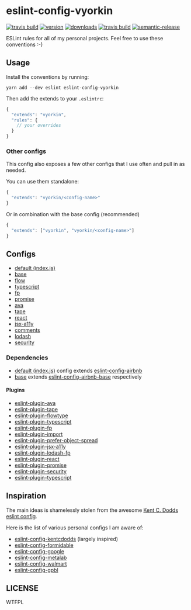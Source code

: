 # eslint-config-vyorkin

[![travis build](https://img.shields.io/travis/vyorkin-person/eslint-config-vyorkin.svg?style=flat-square)](https://travis-ci.org/vyorkin-person/eslint-config-vyorkin)
[![version](https://img.shields.io/npm/v/vyorkin.svg?style=flat-square)](http://npm.im/vyorkin)
[![downloads](https://img.shields.io/npm/dm/vyorkin.svg?style=flat-square)](http://npm-stat.com/charts.html?package=vyorkin&from=2016-12-01)
[![travis build](https://img.shields.io/travis/vyorkin-person/eslint-config-vyorkin.svg?style=flat-square)](https://travis-ci.org/vyorkin-person/eslint-config-vyorkin)
[![semantic-release](https://img.shields.io/badge/%20%20%F0%9F%93%A6%F0%9F%9A%80-semantic--release-e10079.svg?style=flat-square)](https://github.com/semantic-release/semantic-release)

ESLint rules for all of my personal projects. Feel free to use these conventions :-)

## Usage

Install the conventions by running:

```
yarn add --dev eslint eslint-config-vyorkin
```

Then add the extends to your `.eslintrc`:

```javascript
{
  "extends": "vyorkin",
  "rules": {
    // your overrides
  }
}
```

### Other configs

This config also exposes a few other configs that I use often and pull in as needed.

You can use them standalone:

```javascript
{
  "extends": "vyorkin/<config-name>"
}
```

Or in combination with the base config (recommended)

```javascript
{
  "extends": ["vyorkin", "vyorkin/<config-name>"]
}
```

## Configs

* [default (index.js)]()
* [base]()
* [flow]()
* [typescript]()
* [fp]()
* [promise]()
* [ava]()
* [tape]()
* [react]()
* [jsx-a11y]()
* [comments]()
* [lodash]()
* [security]()

### Dependencies

* [default (index.js)]() config extends [eslint-config-airbnb](https://github.com/airbnb/javascript/tree/master/packages/eslint-config-airbnb)
* [base]() extends [eslint-config-airbnb-base](https://www.npmjs.com/package/eslint-config-airbnb-base) respectively

#### Plugins

* [eslint-plugin-ava](https://github.com/avajs/eslint-plugin-ava)
* [eslint-plugin-tape](https://github.com/atabel/eslint-plugin-tape)
* [eslint-plugin-flowtype](https://github.com/gajus/eslint-plugin-flowtype)
* [eslint-plugin-typescript](https://github.com/nzakas/eslint-plugin-typescript)
* [eslint-plugin-fp](https://github.com/jfmengels/eslint-plugin-fp/)
* [eslint-plugin-import](https://github.com/benmosher/eslint-plugin-import)
* [eslint-plugin-prefer-object-spread](https://github.com/bryanrsmith/eslint-plugin-prefer-object-spread)
* [eslint-plugin-jsx-a11y](https://github.com/evcohen/eslint-plugin-jsx-a11y)
* [eslint-plugin-lodash-fp](https://github.com/jfmengels/eslint-plugin-lodash-fp)
* [eslint-plugin-react](https://github.com/yannickcr/eslint-plugin-react)
* [eslint-plugin-promise](https://github.com/xjamundx/eslint-plugin-promise)
* [eslint-plugin-security](https://github.com/nodesecurity/eslint-plugin-security)
* [eslint-plugin-typescript](https://github.com/nzakas/eslint-plugin-typescript)

## Inspiration

The main ideas is shamelessly stolen from the awesome [Kent C. Dodds](https://github.com/kentcdodds) [eslint config](https://github.com/kentcdodds/eslint-config-kentcdodds).

Here is the list of various personal configs I am aware of:

* [eslint-config-kentcdodds](https://github.com/kentcdodds/eslint-config-kentcdodds) (largely inspired)
* [eslint-config-formidable](https://github.com/FormidableLabs/eslint-config-formidable)
* [eslint-config-google](https://github.com/google/eslint-config-google)
* [eslint-config-metalab](https://github.com/metalabdesign/eslint-config-metalab)
* [eslint-config-walmart](https://github.com/walmartlabs/eslint-config-walmart)
* [eslint-config-gpbl](https://github.com/gpbl/eslint-config-gpbl)

## LICENSE

WTFPL
